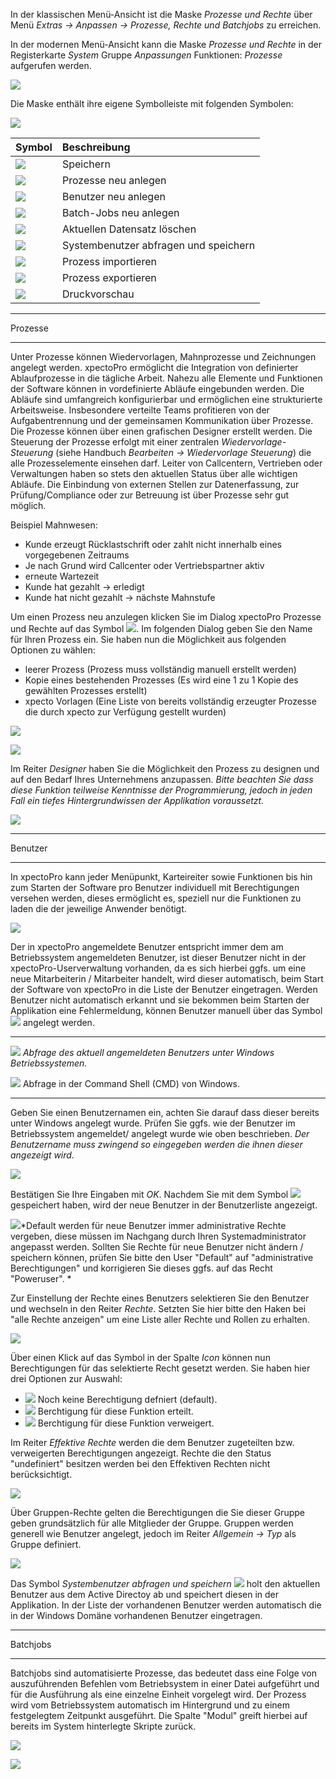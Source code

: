 In der klassischen Menü-Ansicht ist die Maske *Prozesse und Rechte* über Menü *Extras → Anpassen → Prozesse, Rechte und Batchjobs* zu erreichen.

In der modernen Menü-Ansicht kann die Maske *Prozesse und Rechte* in der Registerkarte *System* Gruppe *Anpassungen* Funktionen: *Prozesse* aufgerufen werden.

![](http://xpecto.github.io/docs/xpecto/Extras/Anpassen/Prozesse_Rechte_und_Batchjobs/Prozesse_Menue.png)

Die Maske enthält ihre eigene Symbolleiste mit folgenden Symbolen:

![](http://xpecto.github.io/docs/xpecto/Extras/Anpassen/Prozesse_Rechte_und_Batchjobs/Symbolleiste.png)

| Symbol          |    Beschreibung     |  
| ------------- |:-------------| 
| ![](http://xpecto.github.io/docs/xpecto/Extras/Anpassen/Prozesse_Rechte_und_Batchjobs/Button_speichern.png)  |Speichern| 
| ![](http://xpecto.github.io/docs/xpecto/Extras/Anpassen/Prozesse_Rechte_und_Batchjobs/Button_Prozesse_neu.png)  |Prozesse neu anlegen| 
| ![](http://xpecto.github.io/docs/xpecto/Extras/Anpassen/Prozesse_Rechte_und_Batchjobs/Button_Benutzer_neu.png)    | Benutzer neu anlegen | 
| ![](http://xpecto.github.io/docs/xpecto/Extras/Anpassen/Prozesse_Rechte_und_Batchjobs/Button_Batchjob_neu.png)   | Batch-Jobs neu anlegen | 
| ![](http://xpecto.github.io/docs/xpecto/Extras/Anpassen/Prozesse_Rechte_und_Batchjobs/Button_Datensatz_loeschen.png)   | Aktuellen Datensatz löschen | 
| ![](http://xpecto.github.io/docs/xpecto/Extras/Anpassen/Prozesse_Rechte_und_Batchjobs/Button_Systembenutzer_abfragen.png)   | Systembenutzer abfragen und speichern | 
| ![](http://xpecto.github.io/docs/xpecto/Extras/Anpassen/Prozesse_Rechte_und_Batchjobs/Button_Prozess_importieren.png)   | Prozess importieren|
|![](http://xpecto.github.io/docs/xpecto/Extras/Anpassen/Prozesse_Rechte_und_Batchjobs/Button_Prozess_exportieren.png)| Prozess exportieren| 
|![](http://xpecto.github.io/docs/xpecto/Extras/Anpassen/Prozesse_Rechte_und_Batchjobs/Button_Druckvorschau.png)| Druckvorschau|


----------


Prozesse


----------


Unter Prozesse können Wiedervorlagen, Mahnprozesse und Zeichnungen angelegt werden.
xpectoPro ermöglicht die Integration von definierter Ablaufprozesse in die tägliche Arbeit. Nahezu alle Elemente und Funktionen der Software können in vordefinierte Abläufe eingebunden werden. Die Abläufe sind umfangreich konfigurierbar und ermöglichen eine strukturierte Arbeitsweise. Insbesondere verteilte Teams profitieren von der Aufgabentrennung und der gemeinsamen Kommunikation über Prozesse.
Die Prozesse können über einen grafischen Designer erstellt werden. 
Die Steuerung der Prozesse erfolgt mit einer zentralen *Wiedervorlage-Steuerung* (siehe Handbuch *Bearbeiten → Wiedervorlage Steuerung*) die alle Prozesselemente einsehen darf. Leiter von Callcentern, Vertrieben oder Verwaltungen haben so stets den aktuellen Status über alle wichtigen Abläufe.
Die Einbindung von externen Stellen zur Datenerfassung, zur Prüfung/Compliance oder zur Betreuung ist über Prozesse sehr gut möglich. 

Beispiel Mahnwesen:
- Kunde erzeugt Rücklastschrift oder zahlt nicht innerhalb eines vorgegebenen Zeitraums 
- Je nach Grund wird Callcenter oder Vertriebspartner aktiv 
- erneute Wartezeit 
- Kunde hat gezahlt → erledigt 
- Kunde hat nicht gezahlt → nächste Mahnstufe

Um einen Prozess neu anzulegen klicken Sie im Dialog xpectoPro Prozesse und Rechte auf das Symbol ![](http://xpecto.github.io/docs/xpecto/Extras/Anpassen/Prozesse_Rechte_und_Batchjobs/Button_Prozesse_neu.png). 
Im folgenden Dialog geben Sie den Name für Ihren Prozess ein. Sie haben nun die Möglichkeit aus folgenden Optionen zu wählen:

 - leerer Prozess (Prozess muss vollständig manuell erstellt werden)
 - Kopie eines bestehenden Prozesses (Es wird eine 1 zu 1 Kopie des gewählten Prozesses erstellt)
 - xpecto Vorlagen (Eine Liste von bereits vollständig erzeugter Prozesse die durch xpecto zur Verfügung gestellt wurden)

![](http://xpecto.github.io/docs/xpecto/Extras/Anpassen/Prozesse_Rechte_und_Batchjobs/Prozesse_neu.png)

![](http://xpecto.github.io/docs/xpecto/Extras/Anpassen/Prozesse_Rechte_und_Batchjobs/Prozesse_Main.png)

Im Reiter *Designer* haben Sie die Möglichkeit den Prozess zu designen und auf den Bedarf Ihres Unternehmens anzupassen.
*Bitte beachten Sie dass diese Funktion teilweise Kenntnisse der Programmierung, jedoch in jeden Fall ein tiefes Hintergrundwissen der Applikation voraussetzt.*

![](http://xpecto.github.io/docs/xpecto/Extras/Anpassen/Prozesse_Rechte_und_Batchjobs/Prozesse_Designer.png)


----------


Benutzer


----------


In xpectoPro kann jeder Menüpunkt, Karteireiter sowie Funktionen bis hin zum Starten der Software pro Benutzer individuell mit Berechtigungen versehen werden, dieses ermöglicht es, speziell nur die Funktionen zu laden die der jeweilige Anwender benötigt.


![](http://xpecto.github.io/docs/xpecto/Extras/Anpassen/Prozesse_Rechte_und_Batchjobs/Benutzer_Main.png)

 Der in xpectoPro angemeldete Benutzer entspricht immer dem am Betriebssystem angemeldeten Benutzer, ist dieser Benutzer nicht in der xpectoPro-Userverwaltung vorhanden, da es sich hierbei ggfs. um eine neue Mitarbeiterin / Mitarbeiter handelt, wird dieser automatisch, beim Start der Software von xpectoPro in die Liste der Benutzer eingetragen. Werden Benutzer nicht automatisch erkannt und sie bekommen beim Starten der Applikation eine Fehlermeldung, können Benutzer manuell über das Symbol ![](http://xpecto.github.io/docs/xpecto/Extras/Anpassen/Prozesse_Rechte_und_Batchjobs/Button_Benutzer_neu.png) angelegt werden.


----------

![](http://xpecto.github.io/docs/xpecto/Grafiken/gr_gluehbirne.jpg) *Abfrage des aktuell angemeldeten Benutzers unter Windows Betriebssystemen.*


![](http://xpecto.github.io/docs/xpecto/Extras/Anpassen/Prozesse_Rechte_und_Batchjobs/Whoami.png) 
Abfrage in der Command Shell (CMD) von Windows.

----------




Geben Sie einen Benutzernamen ein, achten Sie darauf dass dieser bereits unter Windows angelegt wurde. Prüfen Sie ggfs. wie der Benutzer im Betriebssystem angemeldet/ angelegt wurde wie oben beschrieben. *Der Benutzername muss zwingend so eingegeben werden die ihnen dieser angezeigt wird.*

![](http://xpecto.github.io/docs/xpecto/Extras/Anpassen/Prozesse_Rechte_und_Batchjobs/Benutzernamen_vergeben.png)

Bestätigen Sie Ihre Eingaben mit *OK*. Nachdem Sie mit dem Symbol ![](http://xpecto.github.io/docs/xpecto/Extras/Anpassen/Prozesse_Rechte_und_Batchjobs/Button_speichern.png) gespeichert haben, wird der neue Benutzer in der Benutzerliste angezeigt. 


![](http://xpecto.github.io/docs/xpecto/Grafiken/gr_gluehbirne.jpg)*Default werden für neue Benutzer immer administrative Rechte vergeben, diese müssen im Nachgang durch Ihren Systemadministrator angepasst werden. Sollten Sie Rechte für neue Benutzer nicht ändern / speichern können, prüfen Sie bitte den User "Default" auf "administrative Berechtigungen" und korrigieren Sie dieses ggfs. auf das Recht "Poweruser". *

Zur Einstellung der Rechte eines Benutzers selektieren Sie den Benutzer und wechseln in den Reiter *Rechte*. 
Setzten Sie hier bitte den Haken bei "alle Rechte anzeigen" um eine Liste aller Rechte und Rollen zu erhalten.

![](http://xpecto.github.io/docs/xpecto/Extras/Anpassen/Prozesse_Rechte_und_Batchjobs/Benutzer_Rechte.png)

Über einen Klick auf das Symbol in der Spalte *Icon* können nun Berechtigungen für das selektierte Recht gesetzt werden. Sie haben hier drei Optionen zur Auswahl:

 - ![](http://xpecto.github.io/docs/xpecto/Extras/Anpassen/Prozesse_Rechte_und_Batchjobs/Recht_undefiniert.png) Noch keine Berechtigung defniert (default).
 - ![](http://xpecto.github.io/docs/xpecto/Extras/Anpassen/Prozesse_Rechte_und_Batchjobs/Recht_zugelassen.png)  Berchtigung für diese Funktion erteilt.
 - ![](http://xpecto.github.io/docs/xpecto/Extras/Anpassen/Prozesse_Rechte_und_Batchjobs/Recht_verweigert.png) Berchtigung für diese Funktion verweigert.

Im Reiter *Effektive Rechte* werden die dem Benutzer zugeteilten bzw. verweigerten Berechtigungen angezeigt. Rechte die den Status "undefiniert" besitzen werden bei den Effektiven Rechten nicht berücksichtigt.

![](http://xpecto.github.io/docs/xpecto/Extras/Anpassen/Prozesse_Rechte_und_Batchjobs/Effektive_Rechte.png)

Über Gruppen-Rechte gelten die Berechtigungen die Sie dieser Gruppe geben grundsätzlich für alle Mitglieder der Gruppe. Gruppen werden generell wie Benutzer angelegt, jedoch im Reiter *Allgemein -> Typ* als Gruppe definiert.

![](http://xpecto.github.io/docs/xpecto/Extras/Anpassen/Prozesse_Rechte_und_Batchjobs/Benutzer_Gruppe.png)

Das Symbol *Systembenutzer abfragen und speichern* ![](http://xpecto.github.io/docs/img/img_1462187160501.png) holt den aktuellen Benutzer aus dem Active Directoy ab und speichert diesen in der Applikation. In der Liste der vorhandenen Benutzer werden automatisch die in der Windows Domäne vorhandenen Benutzer eingetragen.


----------


Batchjobs


----------


Batchjobs sind automatisierte Prozesse, das bedeutet dass eine Folge von auszuführenden Befehlen vom Betriebsystem in einer Datei aufgeführt und für die Ausführung als eine einzelne Einheit vorgelegt wird.
Der Prozess wird vom Betriebssystem automatisch im Hintergrund und zu einem festgelegtem Zeitpunkt ausgeführt. Die Spalte "Modul" greift hierbei auf bereits im System hinterlegte Skripte zurück. 

![](http://xpecto.github.io/docs/xpecto/Extras/Anpassen/Prozesse_Rechte_und_Batchjobs/Batchjob.png)

![](http://xpecto.github.io/docs/xpecto/Extras/Anpassen/Prozesse_Rechte_und_Batchjobs/Batchjob_Skript.png)

